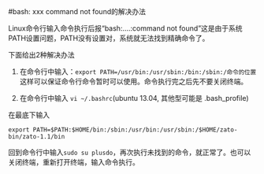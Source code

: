  #bash: xxx command not found的解决办法

Linux命令行输入命令执行后报“bash:....:command not found”这是由于系统PATH设置问题，PATH没有设置对，系统就无法找到精确命令了。

下面给出2种解决办法

1. 在命令行中输入：`export PATH=/usr/bin:/usr/sbin:/bin:/sbin:/命令的位置` 这样可以保证命令行命令暂时可以使用。命令执行完之后先不要关闭终端。


2. 在命令行中输入 `vi ~/.bashrc`(ubuntu 13.04, 其他型可能是 .bash_profile)

在最底下输入
```
export PATH=$PATH:$HOME/bin:/sbin:/usr/bin:/usr/sbin:/$HOME/zato-bin/zato-1.1/bin
```

回到命令行中输入`sudo su plusdo`，再次执行未找到的命令，就正常了。也可以关闭终端，重新打开终端，输入命令执行。
